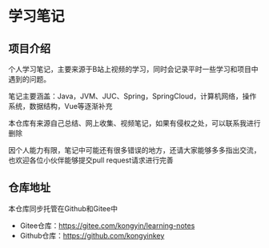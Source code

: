 # 学习笔记

## 项目介绍

个人学习笔记，主要来源于B站上视频的学习，同时会记录平时一些学习和项目中遇到的问题。

笔记主要涵盖：Java，JVM、JUC、Spring，SpringCloud，计算机网络，操作系统，数据结构，Vue等逐渐补充

本仓库有来源自己总结、网上收集、视频笔记，如果有侵权之处，可以联系我进行删除

因个人能力有限，笔记中可能还有很多错误的地方，还请大家能够多多指出交流，也欢迎各位小伙伴能够提交pull request请求进行完善

## 仓库地址

本仓库同步托管在Github和Gitee中

- Gitee仓库：https://gitee.com/kongyin/learning-notes
- Github仓库：https://github.com/kongyinkey

